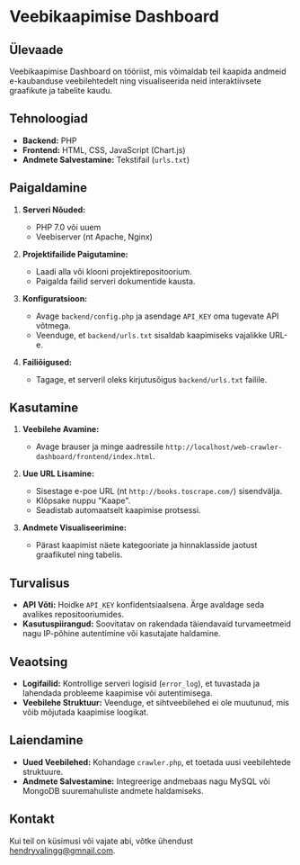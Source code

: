 # Veebikaapimise Dashboard

## Ülevaade

Veebikaapimise Dashboard on tööriist, mis võimaldab teil kaapida andmeid e-kaubanduse veebilehtedelt ning visualiseerida neid interaktiivsete graafikute ja tabelite kaudu.

## Tehnoloogiad

- **Backend:** PHP
- **Frontend:** HTML, CSS, JavaScript (Chart.js)
- **Andmete Salvestamine:** Tekstifail (`urls.txt`)

## Paigaldamine

1. **Serveri Nõuded:**
   - PHP 7.0 või uuem
   - Veebiserver (nt Apache, Nginx)

2. **Projektifailide Paigutamine:**
   - Laadi alla või klooni projektirepositoorium.
   - Paigalda failid serveri dokumentide kausta.

3. **Konfiguratsioon:**
   - Avage `backend/config.php` ja asendage `API_KEY` oma tugevate API võtmega.
   - Veenduge, et `backend/urls.txt` sisaldab kaapimiseks vajalikke URL-e.

4. **Failiõigused:**
   - Tagage, et serveril oleks kirjutusõigus `backend/urls.txt` failile.

## Kasutamine

1. **Veebilehe Avamine:**
   - Avage brauser ja minge aadressile `http://localhost/web-crawler-dashboard/frontend/index.html`.

2. **Uue URL Lisamine:**
   - Sisestage e-poe URL (nt `http://books.toscrape.com/`) sisendvälja.
   - Klõpsake nuppu "Kaape".
   - Seadistab automaatselt kaapimise protsessi.

3. **Andmete Visualiseerimine:**
   - Pärast kaapimist näete kategooriate ja hinnaklasside jaotust graafikutel ning tabelis.

## Turvalisus

- **API Võti:** Hoidke `API_KEY` konfidentsiaalsena. Ärge avaldage seda avalikes repositooriumides.
- **Kasutuspiirangud:** Soovitatav on rakendada täiendavaid turvameetmeid nagu IP-põhine autentimine või kasutajate haldamine.

## Veaotsing

- **Logifailid:** Kontrollige serveri logisid (`error_log`), et tuvastada ja lahendada probleeme kaapimise või autentimisega.
- **Veebilehe Struktuur:** Veenduge, et sihtveebilehed ei ole muutunud, mis võib mõjutada kaapimise loogikat.

## Laiendamine

- **Uued Veebilehed:** Kohandage `crawler.php`, et toetada uusi veebilehtede struktuure.
- **Andmete Salvestamine:** Integreerige andmebaas nagu MySQL või MongoDB suuremahuliste andmete haldamiseks.

## Kontakt

Kui teil on küsimusi või vajate abi, võtke ühendust hendryvalingg@gmnail.com.

